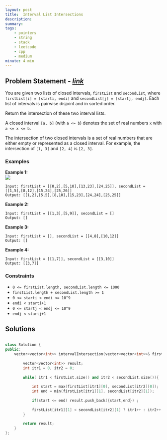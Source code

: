 ```yaml
---
layout: post
title:  Interval List Intersections
description: 
summary: 
tags:
    - pointers
    - string
    - stack
    - leetcode
    - cpp
    - medium
minute: 4 min
---
```


## Problem Statement - [*link*](https://leetcode.com/problems/interval-list-intersections/)
You are given two lists of closed intervals, `firstList` and `secondList`, where `firstList[i] = [starti, endi]` and `secondList[j] = [startj, endj]`. Each list of intervals is pairwise disjoint and in sorted order.

Return the intersection of these two interval lists.

A closed interval `[a, b]` (with `a <= b`) denotes the set of real numbers `x` with` a <= x <= b`.

The intersection of two closed intervals is a set of real numbers that are either empty or represented as a closed interval. For example, the intersection of `[1, 3]` and `[2, 4]` is `[2, 3]`.
 
 
### Examples

**Example 1:**   
<img src="https://assets.leetcode.com/uploads/2019/01/30/interval1.png">
```
Input: firstList = [[0,2],[5,10],[13,23],[24,25]], secondList = [[1,5],[8,12],[15,24],[25,26]]
Output: [[1,2],[5,5],[8,10],[15,23],[24,24],[25,25]]
```

**Example 2:**  
```
Input: firstList = [[1,3],[5,9]], secondList = []
Output: []
```

**Example 3:**  
```
Input: firstList = [], secondList = [[4,8],[10,12]]
Output: []
```

**Example 4:**  
```
Input: firstList = [[1,7]], secondList = [[3,10]]
Output: [[3,7]]
```

### Constraints
+ `0 <= firstList.length, secondList.length <= 1000`
+ `firstList.length + secondList.length >= 1`
+ `0 <= starti < endi <= 10^9`
+ `endi < starti+1`
+ `0 <= startj < endj <= 10^9`
+ `endj < startj+1`

## Solutions

```cpp

class Solution {
public:
    vector<vector<int>> intervalIntersection(vector<vector<int>>& firstList, vector<vector<int>>& secondList) {
        
        vector<vector<int>> result;
        int itr1 = 0, itr2 = 0;
        
        while( itr1 < firstList.size() and itr2 < secondList.size()){
            
            int start = max(firstList[itr1][0], secondList[itr2][0]);            
            int end = min(firstList[itr1][1], secondList[itr2][1]);
            
            if(start <= end) result.push_back({start,end}) ;
            
            firstList[itr1][1] < secondList[itr2][1] ? itr1++ : itr2++ ; 
        }
        
        return result;
    }
};

```

